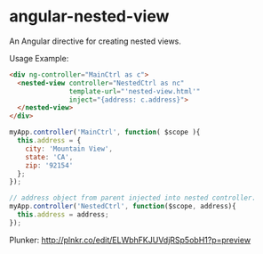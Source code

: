 angular-nested-view
===================

An Angular directive for creating nested views.  

Usage Example:


```HTML
<div ng-controller="MainCtrl as c">
  <nested-view controller="NestedCtrl as nc"
               template-url="'nested-view.html'"
               inject="{address: c.address}">
  </nested-view>
</div>
```


```Javascript
myApp.controller('MainCtrl', function( $scope ){
  this.address = {
    city: 'Mountain View',
    state: 'CA',
    zip: '92154'
  };
});

// address object from parent injected into nested controller.
myApp.controller('NestedCtrl', function($scope, address){
  this.address = address;
});
```


Plunker: http://plnkr.co/edit/ELWbhFKJUVdjRSp5obH1?p=preview

